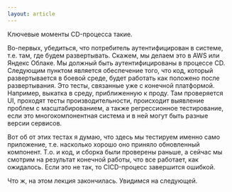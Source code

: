 ```yaml
---
layout: article
---
```

Ключевые моменты CD-процесса такие.

Во-первых, убедиться, что потребитель аутентифицирован в системе, т.е. там, где будем развертывать. Скажем, мы делаем это в AWS или Яндекс Облаке. Мы должный быть аутентифицированы в процессе CD. Следующим пунктом является обеспечение того, что код, который развертывается в боевой среде, будет работать как положено после развертывания. Это тесты, связанные уже с конечной платформой. Например, выкатка в среду, приближенную к проду. Там проверяется UI, проходят тесты производительности, происходит выявление проблем с масштабированием, а также регрессионное тестирование, если это многокомпонентная система и в ней могут быть разные версии сервисов.

Вот об от этих тестах я думаю, что здесь мы тестируем именно само приложение, т.е. насколько хорошо оно приняло обновленный компонент. Т.о. и код, и сборка были проверены раньше, а сейчас мы смотрим на результат конечной работы, что все работает, как ожидалось. Если это не так, то CICD-процесс завершится ошибкой.

Что ж, на этом лекция закончилась. Увидимся на следующей.

